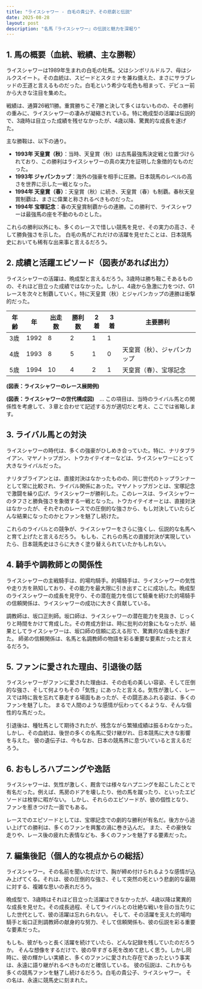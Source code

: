 ```yaml
---
title: "ライスシャワー - 白毛の貴公子、その悲劇と伝説"
date: 2025-08-28
layout: post
description: "名馬『ライスシャワー』の伝説と魅力を深堀り"
---
```


## 1. 馬の概要（血統、戦績、主な勝鞍）

ライスシャワーは1989年生まれの白毛の牡馬。父はシンボリルドルフ、母はシルクスイート。その血統は、スピードとスタミナを兼ね備えた、まさにサラブレッドの王道と言えるものだった。白毛という希少な毛色も相まって、デビュー前から大きな注目を集めた。

戦績は、通算26戦11勝。重賞勝ちこそ7勝と決して多くはないものの、その勝利の重みに、ライスシャワーの凄みが凝縮されている。特に晩成型の活躍は伝説的で、3歳時は目立った成績を残せなかったが、4歳以降、驚異的な成長を遂げた。

主な勝鞍は、以下の通り。

* **1993年 天皇賞（秋）**：当時、天皇賞（秋）は古馬最強馬決定戦と位置づけられており、この勝利はライスシャワーの真の実力を証明した象徴的なものだった。
* **1993年 ジャパンカップ**：海外の強豪を相手に圧勝。日本競馬のレベルの高さを世界に示した一戦となった。
* **1994年 天皇賞（春）**：天皇賞（秋）に続き、天皇賞（春）も制覇。春秋天皇賞制覇は、まさに偉業と称されるべきものだった。
* **1994年 宝塚記念**：春の天皇賞制覇からの連勝。この勝利で、ライスシャワーは最強馬の座を不動のものとした。

これらの勝利以外にも、多くのレースで惜しい競馬を見せ、その実力の高さ、そして勝負強さを示した。  白毛の馬がこれだけの活躍を見せたことは、日本競馬史においても稀有な出来事と言えるだろう。


## 2. 成績と活躍エピソード（図表があれば出力）

ライスシャワーの活躍は、晩成型と言えるだろう。3歳時は勝ち鞍こそあるものの、それほど目立った成績ではなかった。しかし、4歳から急激に力をつけ、G1レースを次々と制覇していく。特に天皇賞（秋）とジャパンカップの連勝は衝撃的だった。

| 年齢 | 年 | 出走数 | 勝利数 | 2着 | 3着 | 主要勝利 |
|---|---|---|---|---|---|---|
| 3歳 | 1992 | 8 | 2 | 1 | 1 |  |
| 4歳 | 1993 | 8 | 5 | 1 | 0 | 天皇賞（秋）、ジャパンカップ |
| 5歳 | 1994 | 10 | 4 | 2 | 1 | 天皇賞（春）、宝塚記念 |


**(図表：ライスシャワーのレース展開例)**

**(図表：ライスシャワーの世代構成図)**　…  この項目は、当時のライバル馬との関係性を考慮して、３章と合わせて記述する方が適切だと考え、ここでは省略します。


## 3. ライバル馬との対決

ライスシャワーの時代は、多くの強豪がひしめき合っていた。特に、ナリタブライアン、マヤノトップガン、トウカイテイオーなどは、ライスシャワーにとって大きなライバルだった。

ナリタブライアンとは、直接対決はなかったものの、同じ世代のトップランナーとして常に比較され、ライバル関係にあった。マヤノトップガンとは、宝塚記念で激闘を繰り広げ、ライスシャワーが勝利した。このレースは、ライスシャワーのタフさと勝負強さを象徴する一戦となった。トウカイテイオーとは、直接対決はなかったが、それぞれのレースでの圧倒的な強さから、もし対決していたらどんな結果になったのかとファンを魅了し続けた。

これらのライバルとの競争が、ライスシャワーをさらに強くし、伝説的な名馬へと育て上げたと言えるだろう。  もしも、これらの馬との直接対決が実現していたら、日本競馬史はさらに大きく塗り替えられていたかもしれない。


## 4. 騎手や調教師との関係性

ライスシャワーの主戦騎手は、的場均騎手。的場騎手は、ライスシャワーの気性や走り方を熟知しており、その能力を最大限に引き出すことに成功した。晩成型のライスシャワーの成長を見守り、その潜在能力を信じて騎乗を続けた的場騎手の信頼関係は、ライスシャワーの成功に大きく貢献している。

調教師は、坂口正則師。坂口師は、ライスシャワーの潜在能力を見抜き、じっくりと時間をかけて育成した。その育成方針は、時に批判の対象にもなったが、結果としてライスシャワーは、坂口師の信頼に応える形で、驚異的な成長を遂げた。  師弟の信頼関係は、名馬と名調教師の物語を彩る重要な要素だったと言えるだろう。


## 5. ファンに愛された理由、引退後の話

ライスシャワーがファンに愛された理由は、その白毛の美しい容姿、そして圧倒的な強さ、そして何よりもその「気性」にあったと言える。気性が激しく、レースでは時に我を忘れて暴走する場面もあったが、その闘志あふれる姿は、多くのファンを魅了した。  まるで人間のような感情が伝わってくるような、そんな個性的な馬だった。

引退後は、種牡馬として期待されたが、残念ながら繁殖成績は振るわなかった。しかし、その血統は、後世の多くの名馬に受け継がれ、日本競馬に大きな影響を与えた。  彼の遺伝子は、今もなお、日本の競馬界に息づいていると言えるだろう。


## 6. おもしろハプニングや逸話

ライスシャワーは、気性が激しく、厩舎では様々なハプニングを起こしたことで有名だった。例えば、馬房のドアを壊したり、他の馬を蹴ったり、といったエピソードは枚挙に暇がない。  しかし、それらのエピソードが、彼の個性となり、ファンを惹きつけた一面でもある。

レースでのエピソードとしては、宝塚記念での劇的な勝利が有名だ。後方から追い上げての勝利は、多くのファンを興奮の渦に巻き込んだ。  また、その豪快な走りや、レース後の疲れた表情なども、多くのファンを魅了する要素だった。


## 7. 編集後記（個人的な視点からの総括）

ライスシャワー。その名前を聞いただけで、胸が締め付けられるような感情が込み上げてくる。それは、彼の圧倒的な強さ、そして突然の死という悲劇的な最期に対する、複雑な思いの表れだろう。

晩成型で、3歳時はそれほど目立った活躍はできなかったが、4歳以降は驚異的な成長を見せた。その成長過程、そしてライバルとの壮絶な戦いを目の当たりにした世代として、彼の活躍は忘れられない。  そして、その活躍を支えた的場均騎手と坂口正則調教師の献身的な努力、そして信頼関係も、彼の伝説を彩る重要な要素だった。

もしも、彼がもっと長く活躍を続けていたら、どんな記録を残していたのだろうか。  そんな想像をするだけで、彼の早すぎる死を改めて悲しく思う。しかし同時に、彼の輝かしい実績と、多くのファンに愛された存在であったという事実は、永遠に語り継がれるべきものだと確信している。  彼の伝説は、これからも多くの競馬ファンを魅了し続けるだろう。白毛の貴公子、ライスシャワー。  その名は、永遠に競馬史に刻まれた。
